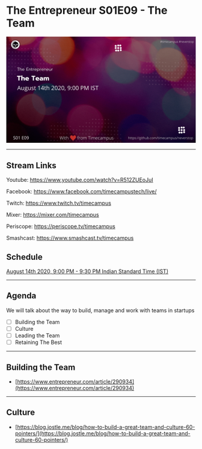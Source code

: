 # The Entrepreneur S01E09 - The Team

<img src="https://raw.githubusercontent.com/timecampus/neverstop/master/the-entrepreneur/Season-1/TE-S01E09/TE-S01E09.png" width="800">

---

## Stream Links

Youtube: https://www.youtube.com/watch?v=R512ZUEoJuI

Facebook: https://www.facebook.com/timecampustech/live/

Twitch: https://www.twitch.tv/timecampus

Mixer: https://mixer.com/timecampus

Periscope: https://periscope.tv/timecampus

Smashcast: https://www.smashcast.tv/timecampus

## Schedule

[August 14th 2020, 9:00 PM - 9:30 PM Indian Standard Time (IST)](https://calendar.google.com/event?action=TEMPLATE&tmeid=MjlrbzloN2lhcGtkdmJnb2J1MnRvZ2R0OTdfMjAyMDA4MTRUMTUzMDAwWiB0aW1lY2FtcHVzLmNvbV8zaHE0cHRrczBsZTJybmQwajAxbzYwMTRhZ0Bn&tmsrc=timecampus.com_3hq4ptks0le2rnd0j01o6014ag%40group.calendar.google.com)

---

## Agenda

We will talk about the way to build, manage and work with teams in startups

- [ ] Building the Team
- [ ] Culture
- [ ] Leading the Team
- [ ] Retaining The Best

---

## Building the Team

- [https://www.entrepreneur.com/article/290934](https://www.entrepreneur.com/article/290934)

---

## Culture

- [https://blog.jostle.me/blog/how-to-build-a-great-team-and-culture-60-pointers/](https://blog.jostle.me/blog/how-to-build-a-great-team-and-culture-60-pointers/)
